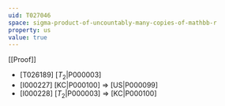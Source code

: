 ```yaml
---
uid: T027046
space: sigma-product-of-uncountably-many-copies-of-mathbb-r
property: us
value: true
---
```

[[Proof]]

* [T026189] [$T_2$|P000003]
* [I000227] [KC|P000100] => [US|P000099]
* [I000228] [$T_2$|P000003] => [KC|P000100]


